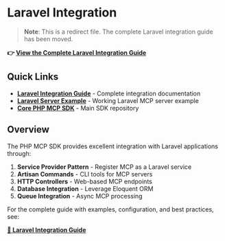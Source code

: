 # Laravel Integration

> **Note**: This is a redirect file. The complete Laravel integration guide has been moved.

**👉 [View the Complete Laravel Integration Guide](../laravel-integration.md)**

## Quick Links

- **[Laravel Integration Guide](../laravel-integration.md)** - Complete integration documentation
- **[Laravel Server Example](../../examples/laravel/laravel-server.md)** - Working Laravel MCP server example
- **[Core PHP MCP SDK](https://github.com/dalehurley/php-mcp-sdk)** - Main SDK repository

## Overview

The PHP MCP SDK provides excellent integration with Laravel applications through:

1. **Service Provider Pattern** - Register MCP as a Laravel service
2. **Artisan Commands** - CLI tools for MCP servers
3. **HTTP Controllers** - Web-based MCP endpoints
4. **Database Integration** - Leverage Eloquent ORM
5. **Queue Integration** - Async MCP processing

For the complete guide with examples, configuration, and best practices, see:

**[📖 Laravel Integration Guide](../laravel-integration.md)**
